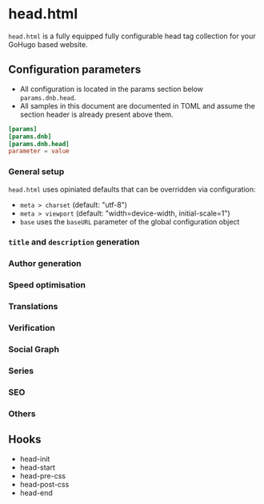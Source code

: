 # head.html 

`head.html` is a fully equipped fully configurable head tag collection for your GoHugo based website. 

## Configuration parameters

- All configuration is located in the params section below `params.dnb.head`. 
- All samples in this document are documented in TOML and assume the section header is already present above them.

```toml
[params]
[params.dnb]
[params.dnb.head]
parameter = value
```

### General setup

`head.html` uses opiniated defaults that can be overridden via configuration:

- `meta > charset` (default: "utf-8")
- `meta > viewport` (default: "width=device-width, initial-scale=1")
- `base` uses the `baseURL` parameter of the global configuration object

### `title` and `description` generation

### Author generation

### Speed optimisation

### Translations

### Verification

### Social Graph

### Series

### SEO

### Others

## Hooks

- head-init
- head-start
- head-pre-css
- head-post-css
- head-end
  
